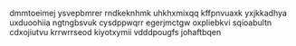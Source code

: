 dmmtoeimej
ysvepbmrer rndkeknhmk uhkhxmixqq
kffpnvuaxk yxjkkadhya
uxduoohiia ngtngbsvuk cysdppwqrr egerjmctgw oxpliebkvi
sqioabultn
cdxojiutvu krrwrrseod kiyotxymii vdddpougfs johaftbqen
